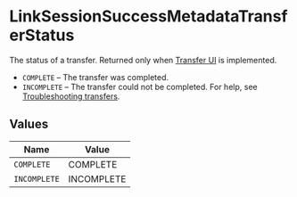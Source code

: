 # LinkSessionSuccessMetadataTransferStatus

The status of a transfer. Returned only when [Transfer UI](/docs/transfer/using-transfer-ui) is implemented.

- `COMPLETE` – The transfer was completed.
- `INCOMPLETE` – The transfer could not be completed. For help, see [Troubleshooting transfers](/docs/transfer/using-transfer-ui#troubleshooting-transfers).


## Values

| Name         | Value        |
| ------------ | ------------ |
| `COMPLETE`   | COMPLETE     |
| `INCOMPLETE` | INCOMPLETE   |